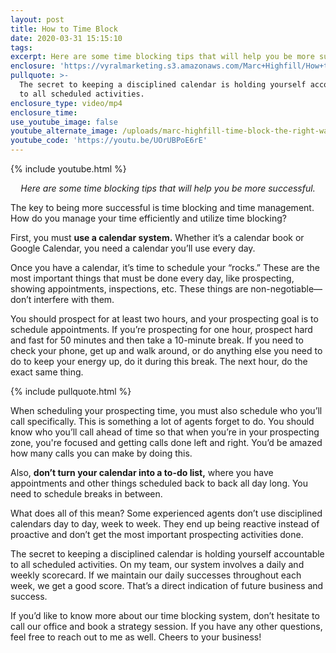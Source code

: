 ```yaml
---
layout: post
title: How to Time Block
date: 2020-03-31 15:15:10
tags:
excerpt: Here are some time blocking tips that will help you be more successful.
enclosure: 'https://vyralmarketing.s3.amazonaws.com/Marc+Highfill/How+to+Time+Block.mp4'
pullquote: >-
  The secret to keeping a disciplined calendar is holding yourself accountable
  to all scheduled activities.
enclosure_type: video/mp4
enclosure_time:
use_youtube_image: false
youtube_alternate_image: /uploads/marc-highfill-time-block-the-right-way-with-these-tips-yt.jpg
youtube_code: 'https://youtu.be/UOrUBPoE6rE'
---
```


{% include youtube.html %}

<p style="text-align: center;"><em>Here are some time blocking tips that will help you be more successful.</em></p>

The key to being more successful is time blocking and time management. How do you manage your time efficiently and utilize time blocking?

First, you must **use a calendar system.** Whether it’s a calendar book or Google Calendar, you need a calendar you’ll use every day.&nbsp;

Once you have a calendar, it’s time to schedule your “rocks.” These are the most important things that must be done every day, like prospecting, showing appointments, inspections, etc. These things are non-negotiable—don’t interfere with them.&nbsp;

You should prospect for at least two hours, and your prospecting goal is to schedule appointments. If you’re prospecting for one hour, prospect hard and fast for 50 minutes and then take a 10-minute break. If you need to check your phone, get up and walk around, or do anything else you need to do to keep your energy up, do it during this break. The next hour, do the exact same thing.&nbsp;

{% include pullquote.html %}

When scheduling your prospecting time, you must also schedule who you’ll call specifically. This is something a lot of agents forget to do. You should know who you’ll call ahead of time so that when you’re in your prospecting zone, you're focused and getting calls done left and right. You’d be amazed how many calls you can make by doing this.&nbsp;

Also, **don’t turn your calendar into a to-do list,** where you have appointments and other things scheduled back to back all day long. You need to schedule breaks in between.&nbsp;

What does all of this mean? Some experienced agents don’t use disciplined calendars day to day, week to week. They end up being reactive instead of proactive and don’t get the most important prospecting activities done.&nbsp;

The secret to keeping a disciplined calendar is holding yourself accountable to all scheduled activities. On my team, our system involves a daily and weekly scorecard. If we maintain our daily successes throughout each week, we get a good score. That’s a direct indication of future business and success.

If you’d like to know more about our time blocking system, don’t hesitate to call our office and book a strategy session. If you have any other questions, feel free to reach out to me as well. Cheers to your business\!